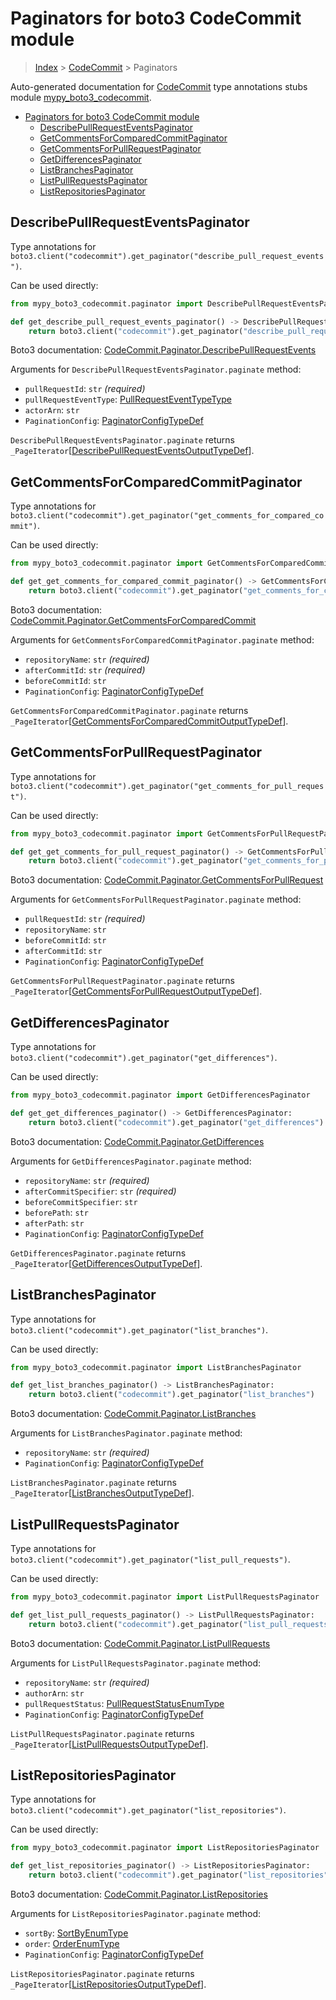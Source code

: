 # Paginators for boto3 CodeCommit module

> [Index](..) > [CodeCommit](.) > Paginators

Auto-generated documentation for
[CodeCommit](https://boto3.amazonaws.com/v1/documentation/api/latest/reference/services/codecommit.html#CodeCommit)
type annotations stubs module
[mypy_boto3_codecommit](https://pypi.org/project/mypy-boto3-codecommit/).

- [Paginators for boto3 CodeCommit module](#paginators-for-boto3-codecommit-module)
  - [DescribePullRequestEventsPaginator](#describepullrequesteventspaginator)
  - [GetCommentsForComparedCommitPaginator](#getcommentsforcomparedcommitpaginator)
  - [GetCommentsForPullRequestPaginator](#getcommentsforpullrequestpaginator)
  - [GetDifferencesPaginator](#getdifferencespaginator)
  - [ListBranchesPaginator](#listbranchespaginator)
  - [ListPullRequestsPaginator](#listpullrequestspaginator)
  - [ListRepositoriesPaginator](#listrepositoriespaginator)

## DescribePullRequestEventsPaginator

Type annotations for
`boto3.client("codecommit").get_paginator("describe_pull_request_events")`.

Can be used directly:

```python
from mypy_boto3_codecommit.paginator import DescribePullRequestEventsPaginator

def get_describe_pull_request_events_paginator() -> DescribePullRequestEventsPaginator:
    return boto3.client("codecommit").get_paginator("describe_pull_request_events")
```

Boto3 documentation:
[CodeCommit.Paginator.DescribePullRequestEvents](https://boto3.amazonaws.com/v1/documentation/api/latest/reference/services/codecommit.html#CodeCommit.Paginator.DescribePullRequestEvents)

Arguments for `DescribePullRequestEventsPaginator.paginate` method:

- `pullRequestId`: `str` *(required)*
- `pullRequestEventType`:
  [PullRequestEventTypeType](./literals.md#pullrequesteventtypetype)
- `actorArn`: `str`
- `PaginationConfig`:
  [PaginatorConfigTypeDef](./type_defs.md#paginatorconfigtypedef)

`DescribePullRequestEventsPaginator.paginate` returns
`_PageIterator`\[[DescribePullRequestEventsOutputTypeDef](./type_defs.md#describepullrequesteventsoutputtypedef)\].

## GetCommentsForComparedCommitPaginator

Type annotations for
`boto3.client("codecommit").get_paginator("get_comments_for_compared_commit")`.

Can be used directly:

```python
from mypy_boto3_codecommit.paginator import GetCommentsForComparedCommitPaginator

def get_get_comments_for_compared_commit_paginator() -> GetCommentsForComparedCommitPaginator:
    return boto3.client("codecommit").get_paginator("get_comments_for_compared_commit")
```

Boto3 documentation:
[CodeCommit.Paginator.GetCommentsForComparedCommit](https://boto3.amazonaws.com/v1/documentation/api/latest/reference/services/codecommit.html#CodeCommit.Paginator.GetCommentsForComparedCommit)

Arguments for `GetCommentsForComparedCommitPaginator.paginate` method:

- `repositoryName`: `str` *(required)*
- `afterCommitId`: `str` *(required)*
- `beforeCommitId`: `str`
- `PaginationConfig`:
  [PaginatorConfigTypeDef](./type_defs.md#paginatorconfigtypedef)

`GetCommentsForComparedCommitPaginator.paginate` returns
`_PageIterator`\[[GetCommentsForComparedCommitOutputTypeDef](./type_defs.md#getcommentsforcomparedcommitoutputtypedef)\].

## GetCommentsForPullRequestPaginator

Type annotations for
`boto3.client("codecommit").get_paginator("get_comments_for_pull_request")`.

Can be used directly:

```python
from mypy_boto3_codecommit.paginator import GetCommentsForPullRequestPaginator

def get_get_comments_for_pull_request_paginator() -> GetCommentsForPullRequestPaginator:
    return boto3.client("codecommit").get_paginator("get_comments_for_pull_request")
```

Boto3 documentation:
[CodeCommit.Paginator.GetCommentsForPullRequest](https://boto3.amazonaws.com/v1/documentation/api/latest/reference/services/codecommit.html#CodeCommit.Paginator.GetCommentsForPullRequest)

Arguments for `GetCommentsForPullRequestPaginator.paginate` method:

- `pullRequestId`: `str` *(required)*
- `repositoryName`: `str`
- `beforeCommitId`: `str`
- `afterCommitId`: `str`
- `PaginationConfig`:
  [PaginatorConfigTypeDef](./type_defs.md#paginatorconfigtypedef)

`GetCommentsForPullRequestPaginator.paginate` returns
`_PageIterator`\[[GetCommentsForPullRequestOutputTypeDef](./type_defs.md#getcommentsforpullrequestoutputtypedef)\].

## GetDifferencesPaginator

Type annotations for
`boto3.client("codecommit").get_paginator("get_differences")`.

Can be used directly:

```python
from mypy_boto3_codecommit.paginator import GetDifferencesPaginator

def get_get_differences_paginator() -> GetDifferencesPaginator:
    return boto3.client("codecommit").get_paginator("get_differences")
```

Boto3 documentation:
[CodeCommit.Paginator.GetDifferences](https://boto3.amazonaws.com/v1/documentation/api/latest/reference/services/codecommit.html#CodeCommit.Paginator.GetDifferences)

Arguments for `GetDifferencesPaginator.paginate` method:

- `repositoryName`: `str` *(required)*
- `afterCommitSpecifier`: `str` *(required)*
- `beforeCommitSpecifier`: `str`
- `beforePath`: `str`
- `afterPath`: `str`
- `PaginationConfig`:
  [PaginatorConfigTypeDef](./type_defs.md#paginatorconfigtypedef)

`GetDifferencesPaginator.paginate` returns
`_PageIterator`\[[GetDifferencesOutputTypeDef](./type_defs.md#getdifferencesoutputtypedef)\].

## ListBranchesPaginator

Type annotations for
`boto3.client("codecommit").get_paginator("list_branches")`.

Can be used directly:

```python
from mypy_boto3_codecommit.paginator import ListBranchesPaginator

def get_list_branches_paginator() -> ListBranchesPaginator:
    return boto3.client("codecommit").get_paginator("list_branches")
```

Boto3 documentation:
[CodeCommit.Paginator.ListBranches](https://boto3.amazonaws.com/v1/documentation/api/latest/reference/services/codecommit.html#CodeCommit.Paginator.ListBranches)

Arguments for `ListBranchesPaginator.paginate` method:

- `repositoryName`: `str` *(required)*
- `PaginationConfig`:
  [PaginatorConfigTypeDef](./type_defs.md#paginatorconfigtypedef)

`ListBranchesPaginator.paginate` returns
`_PageIterator`\[[ListBranchesOutputTypeDef](./type_defs.md#listbranchesoutputtypedef)\].

## ListPullRequestsPaginator

Type annotations for
`boto3.client("codecommit").get_paginator("list_pull_requests")`.

Can be used directly:

```python
from mypy_boto3_codecommit.paginator import ListPullRequestsPaginator

def get_list_pull_requests_paginator() -> ListPullRequestsPaginator:
    return boto3.client("codecommit").get_paginator("list_pull_requests")
```

Boto3 documentation:
[CodeCommit.Paginator.ListPullRequests](https://boto3.amazonaws.com/v1/documentation/api/latest/reference/services/codecommit.html#CodeCommit.Paginator.ListPullRequests)

Arguments for `ListPullRequestsPaginator.paginate` method:

- `repositoryName`: `str` *(required)*
- `authorArn`: `str`
- `pullRequestStatus`:
  [PullRequestStatusEnumType](./literals.md#pullrequeststatusenumtype)
- `PaginationConfig`:
  [PaginatorConfigTypeDef](./type_defs.md#paginatorconfigtypedef)

`ListPullRequestsPaginator.paginate` returns
`_PageIterator`\[[ListPullRequestsOutputTypeDef](./type_defs.md#listpullrequestsoutputtypedef)\].

## ListRepositoriesPaginator

Type annotations for
`boto3.client("codecommit").get_paginator("list_repositories")`.

Can be used directly:

```python
from mypy_boto3_codecommit.paginator import ListRepositoriesPaginator

def get_list_repositories_paginator() -> ListRepositoriesPaginator:
    return boto3.client("codecommit").get_paginator("list_repositories")
```

Boto3 documentation:
[CodeCommit.Paginator.ListRepositories](https://boto3.amazonaws.com/v1/documentation/api/latest/reference/services/codecommit.html#CodeCommit.Paginator.ListRepositories)

Arguments for `ListRepositoriesPaginator.paginate` method:

- `sortBy`: [SortByEnumType](./literals.md#sortbyenumtype)
- `order`: [OrderEnumType](./literals.md#orderenumtype)
- `PaginationConfig`:
  [PaginatorConfigTypeDef](./type_defs.md#paginatorconfigtypedef)

`ListRepositoriesPaginator.paginate` returns
`_PageIterator`\[[ListRepositoriesOutputTypeDef](./type_defs.md#listrepositoriesoutputtypedef)\].
